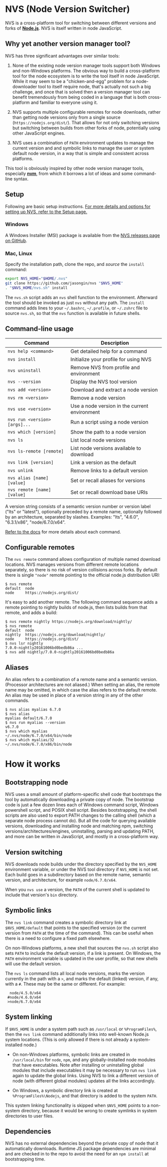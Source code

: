 # NVS (Node Version Switcher)

NVS is a cross-platform tool for switching between different versions and forks of [**Node.js**](http://nodejs.org). NVS is itself written in node JavaScript.

## Why yet another version manager tool?
NVS has three significant advantages over similar tools:

1. None of the existing node version manager tools support both Windows and non-Windows platforms. The obvious way to build a cross-platform tool for the node ecosystem is to write the tool itself in node JavaScript. While it may seem to be a "chicken-and-egg" problem for a node-downloader tool to itself require node, that's actually not such a big challenge, and once that is solved then a version manager tool can benefit tremendously from being coded in a language that is both cross-platform and familiar to everyone using it.

2. NVS supports multiple configurable remotes for node downloads, rather than getting node versions only from a single source (`https://nodejs.org/dist/`). That allows for not only switching versions but switching between builds from other forks of node, potentially using other JavaScript engines.

3. NVS uses a combination of `PATH` environment updates to manage the current version and and symbolic links to manage the user or system default node version, in a way that is simple and consistent across platforms.

This tool is obviously inspired by other node version manager tools, especially [**nvm**](https://github.com/creationix/nvm), from which it borrows a lot of ideas and some command-line syntax.

## Setup
Following are basic setup instructions. [For more details and options for setting up NVS, refer to the Setup page.](https://github.com/jasongin/nvs/blob/master/doc/SETUP.md)

### Windows
A Windows Installer (MSI) package is available from the [NVS releases page on GitHub](https://github.com/jasongin/nvs/releases).

### Mac, Linux
Specify the installation path, clone the repo, and *source* the `install` command:
```sh
export NVS_HOME="$HOME/.nvs"
git clone https://github.com/jasongin/nvs "$NVS_HOME"
. "$NVS_HOME/nvs.sh" install
```

The `nvs.sh` script adds an `nvs` shell function to the environment. Afterward the tool should be invoked as just `nvs` without any path. The `install` command adds lines to your `~/.bashrc`, `~/.profile`, or `~/.zshrc` file to source `nvs.sh`, so that the `nvs` function is available in future shells.

## Command-line usage
Command | Description
------- | -----------
`nvs help <command>`          | Get detailed help for a command
`nvs install`                 | Initialize your profile for using NVS
`nvs uninstall`               | Remove NVS from profile and environment
`nvs --version`               | Display the NVS tool version
`nvs add <version>`           | Download and extract a node version
`nvs rm <version>`            | Remove a node version
`nvs use <version>`           | Use a node version in the current environment
`nvs run <version> [args]...` | Run a script using a node version
`nvs which [version]`         | Show the path to a node version
`nvs ls`                      | List local node versions
`nvs ls-remote [remote]`      | List node versions available to download
`nvs link [version]`          | Link a version as the default
`nvs unlink`                  | Remove links to a default version
`nvs alias [name] [value]`    | Set or recall aliases for versions
`nvs remote [name] [value]`   | Set or recall download base URIs

A version string consists of a semantic version number or version label ("lts" or "latest"), optionally preceded by a remote name, optionally followed by an architecture, separated by slashes. Examples: "lts", "4.6.0", "6.3.1/x86", "node/6.7.0/x64".

[Refer to the docs](./doc) for more details about each command.

## Configurable remotes
The `nvs remote` command allows configuration of multiple named download locations. NVS manages versions from different remote locations separately, so there is no risk of version collisions across forks. By default there is single `"node"` remote pointing to the official node.js distribution URI:
```
$ nvs remote
default  node
node     https://nodejs.org/dist/
```
It's easy to add another remote. The following command sequence adds a remote pointing to nightly builds of node.js, then lists builds from that remote, and adds a build:
```
$ nvs remote nightly https://nodejs.org/download/nightly/
$ nvs remote
default  node
nightly  https://nodejs.org/download/nightly/
node     https://nodejs.org/dist/
$ nvs lsr nightly
7.0.0-nightly20161006bd0bedb86a ...
$ nvs add nightly/7.0.0-nightly20161006bd0bedb86a
```
## Aliases
An alias refers to a combination of a remote name and a semantic version. (Processor architectures are not aliased.) When setting an alias, the remote name may be omitted, in which case the alias refers to the default remote. An alias may be used in place of a version string in any of the other commands.
```
$ nvs alias myalias 6.7.0
$ nvs alias
myalias default/6.7.0
$ nvs run myalias --version
v6.7.0
$ nvs which myalias
~/.nvs/node/6.7.0/x64/bin/node
$ nvs which myalias/32
~/.nvs/node/6.7.0/x86/bin/node
```
# How it works

## Bootstrapping node
NVS uses a small amount of platform-specific shell code that bootstraps the tool by automatically downloading a private copy of node. The bootstrap code is just a few dozen lines each of Windows command script, Windows powershell script, and POSIX shell script. Besides bootstrapping, the shell scripts are also used to export PATH changes to the calling shell (which a separate node process cannot do). But all the code for querying available versions, downloading and installing node and matching npm, switching versions/architectures/engines, uninstalling, parsing and updating PATH, and more can be written in JavaScript, and mostly in a cross-platform way.

## Version switching
NVS downloads node builds under the directory specified by the `NVS_HOME` environment variable, or under the NVS tool directory if `NVS_HOME` is not set. Each build goes in a subdirectory based on the remote name, semantic version, and architecture, for example `node/6.7.0/x64`.

When you `nvs use` a version, the `PATH` of the current shell is updated to include that version's `bin` directory.

## Symbolic links
The `nvs link` command creates a symbolic directory link at `$NVS_HOME/default` that points to the specified version (or the current version from `PATH` at the time of the command). This can be useful when there is a need to configure a fixed path elsewhere.

On non-Windows platforms, a new shell that sources the `nvs.sh` script also sets `PATH` to include the default version, if a link is present. On Windows, the `PATH` environment variable is updated in the user profile, so that new shells will use the default version.

The `nvs ls` command lists all local node versions, marks the version currently in the path with a `>`, and marks the default (linked) version, if any, with a `#`. These may be the same or different. For example:
```
  node/4.5.0/x64
 #node/4.6.0/x64
 >node/6.7.0/x64
```

## System linking
If `$NVS_HOME` is under a system path such as `/usr/local` or `%ProgramFiles%`, then the `nvs link` command additionally links into well-known Node.js system locations. (This is only allowed if there is not already a system-installed node.)

* On non-Windows platforms, symbolic links are created in `/usr/local/bin` for `node`, `npm`, and any globally-installed node modules that have executables. Note after installing or uninstalling global modules that include executables it may be necessary to run `nvs link` again to update the global links. Using NVS to link a different version of node (with different global modules) updates all the links accordingly.

* On Windows, a symbolic directory link is created at `%ProgramFiles%\Nodejs`, and that directory is added to the system `PATH`.

This system linking functionality is skipped when `$NVS_HOME` points to a non-system directory, because it would be wrong to create symlinks in system directories to user files.

## Dependencies
NVS has no external dependencies beyond the private copy of node that it automatically downloads. Runtime JS package dependencies are minimal and are checked in to the repo to avoid the need for an `npm install` at bootstrapping time.

